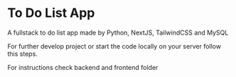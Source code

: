 # To Do List App

A fullstack to do list app made by Python, NextJS, TailwindCSS and MySQL

For further develop project or start the code locally on your server follow this steps.

For instructions check backend and frontend folder

